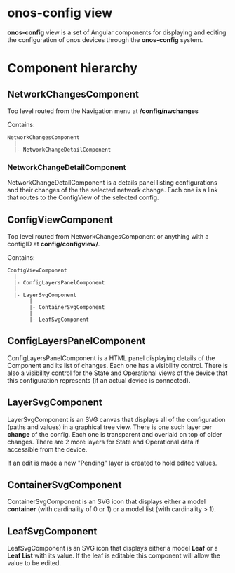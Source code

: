 # onos-config view

**onos-config** view is a set of Angular components for displaying and editing
the configuration of onos devices through the **onos-config** system.

# Component hierarchy

## NetworkChangesComponent
Top level routed from the Navigation menu at **/config/nwchanges**

Contains:
```
NetworkChangesComponent
  |
  |- NetworkChangeDetailComponent
```

### NetworkChangeDetailComponent
NetworkChangeDetailComponent is a details panel listing configurations and
their changes of the the selected network change. Each one is a link that
routes to the ConfigView of the selected config.

## ConfigViewComponent
Top level routed from NetworkChangesComponent or anything with a configID at
**config/configview/<configid>**.

Contains:
```
ConfigViewComponent 
  |
  |- ConfigLayersPanelComponent
  |
  |- LayerSvgComponent
       |
       |- ContainerSvgComponent
       |
       |- LeafSvgComponent 
```

## ConfigLayersPanelComponent
ConfigLayersPanelComponent is a HTML panel displaying details of the Component
and its list of changes. Each one has a visibility control. There is also a
visibility control for the State and Operational views of the device that this
configuration represents (if an actual device is connected). 

## LayerSvgComponent
LayerSvgComponent is an SVG canvas that displays all of the configuration (paths
and values) in a graphical tree view. There is one such layer per **change** of
the config. Each one is transparent and overlaid on top of older changes. There
are 2 more layers for State and Operational data if accessible from the device.

If an edit is made a new "Pending" layer is created to hold edited values. 

## ContainerSvgComponent
ContainerSvgComponent is an SVG icon that displays either a model **container**
(with cardinality of 0 or 1) or a model list (with cardinality > 1).

## LeafSvgComponent
LeafSvgComponent is an SVG icon that displays either a model **Leaf** or a
**Leaf List** with its value. If the leaf is editable this component will allow
the value to be edited.
